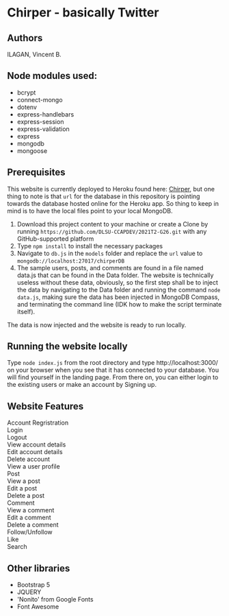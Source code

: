 # Chirper - basically Twitter
## Authors
  ILAGAN, Vincent B.
## Node modules used:
  * bcrypt  </br>
  * connect-mongo </br>
  * dotenv </br>
  * express-handlebars </br>
  * express-session </br>
  * express-validation </br>
  * express </br>
  * mongodb </br>
  * mongoose </br>
 
 ## Prerequisites
This website is currently deployed to Heroku found here: [Chirper](https://chirper-ph.herokuapp.com/ "Chirper"), but one thing to note is that ```url``` for the database in this repository is pointing towards the database hosted online for the Heroku app. So thing to keep in mind is to have the local files point to your local MongoDB.

1. Download this project content to your machine or create a Clone by running ```https://github.com/DLSU-CCAPDEV/2021T2-G26.git``` with any GitHub-supported platform <br>
2. Type ```npm install``` to install the necessary packages
3. Navigate to ```db.js``` in the ```models``` folder and replace the ```url``` value to ```mongodb://localhost:27017/chirperDB``` <br> 
4. The sample users, posts, and comments are found in a file named data.js that can be found in the Data folder. The website is technically useless without these data, obviously, so the first step shall be to inject the data by navigating to the Data folder and running the command ```node data.js```, making sure the data has been injected in MongoDB Compass, and terminating the command line (IDK how to make the script terminate itself). <br>

The data is now injected and the website is ready to run locally. 

## Running the website locally

Type ```node index.js``` from the root directory and type http://localhost:3000/ on your browser when you see that it has connected to your database. You will find yourself in the landing page. From there on, you can either login to the existing users or make an account by Signing up. 

## Website Features

Account Regristration </br>
Login </br>
Logout </br>
View account details </br>
Edit account details </br>
Delete account </br>
View a user profile </br>
Post </br>
View a post </br>
Edit a post </br>
Delete a post </br>
Comment </br>
View a comment </br>
Edit a comment </br>
Delete a comment </br>
Follow/Unfollow </br>
Like </br>
Search </br>

## Other libraries
* Bootstrap 5
* JQUERY
* 'Nonito' from Google Fonts
* Font Awesome
